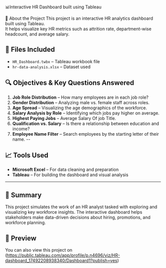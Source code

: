 📊Interactive HR Dashboard built using Tableau

📌 About the Project
This project is an interactive HR analytics dashboard built using Tableau.  
It helps visualize key HR metrics such as attrition rate, department-wise headcount, and average salary.

## 📁 Files Included
- `HR_Dashboard.twbx` – Tableau workbook file
- `hr-data-analysis.xlsx` – Dataset used



## 🔍 Objectives & Key Questions Answered

1. **Job Role Distribution** – How many employees are in each job role?
2. **Gender Distribution** – Analyzing male vs. female staff across roles.
3. **Age Spread** – Visualizing the age demographics of the workforce.
4. **Salary Analysis by Role** – Identifying which jobs pay higher on average.
5. **Highest Paying Jobs** – Average Salary Of job Title.
6. **Qualification vs. Salary** – Is there a relationship between education and income?
7. **Employee Name Filter** – Search employees by the starting letter of their name.
--

## 📈 Tools Used

* **Microsoft Excel** – For data cleaning and preparation
* **Tableau** – For building the dashboard and visual analysis

---

## 📌 Summary

This project simulates the work of an HR analyst tasked with exploring and visualizing key workforce insights. The interactive dashboard helps stakeholders make data-driven decisions about hiring, promotions, and workforce planning.

## 🔗 Preview
You can also view this project on (https://public.tableau.com/app/profile/p.n4696/viz/HR-dashboard_17492208938340/Dashboard1?publish=yes)
